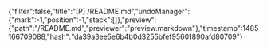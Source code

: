 {"filter":false,"title":"[P] /README.md","undoManager":{"mark":-1,"position":-1,"stack":[]},"preview":{"path":"/README.md","previewer":"preview.markdown"},"timestamp":1485166709088,"hash":"da39a3ee5e6b4b0d3255bfef95601890afd80709"}